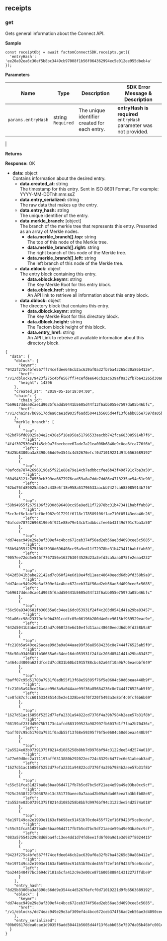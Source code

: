 receipts <a name="receipts"></a>
-------
### get <a name="getReceipts"></a>

Gets general information about the Connect API.

**Sample**
```JS
const receiptObj = await factomConnectSDK.receipts.get({
  'entryHash': 'ee20a02ea6c30ef5b8bc3449cb97008f1b56f064362994ec5e012ee955dbeb4a'
});
```

**Parameters**

| **Name**                     | **Type** | **Description**                                                                                                                                                                                                                                                                       | **SDK Error Message & Description**       <img width=400/>                          |
|------------------------------|----------|---------------------------------------------------------------------------------------------------------------------------------------------------------------------------------------------------------------------------------------------------------------------------------------|---------------------------------------------------------------------|
| `params.entryHash`             | string <br> `Required` | The unique identifier created for each entry.                                                                                                                                                                                                                            | **entryHash is required** </br> `entryHash` parameter was not provided. |
|


**Returns**

**Response:** OK
-   **data:** object </br> Contains information about the desired entry.
    -   **data.created_at:** string </br> The timestamp for this entry. Sent in ISO 8601 Format. For example: YYYY-MM-DDThh:mm:ssZ
    -   **data.entry_serialized:** string </br> The raw data that makes up the entry.
    -   **data.entry_hash:** string </br> The unique identifier of the entry.
    -   **data.merkle_branch:** [object] </br> The branch of the merkle tree that represents this entry. Presented as an array of Merkle nodes.
        -   **data.merkle_branch[].top:** string </br> The top of this node of the Merkle tree.
        -   **data.merkle_branch[].right:** string </br> The right branch of this node of the Merkle tree.
        -   **data.merkle_branch[].left:** string </br> The left branch of this node of the Merkle tree.
    -   **data.eblock:** object </br> The entry block containing this entry.
        -   **data.eblock.keymr:** string </br> The Key Merkle Root for this entry block.
        -   **data.eblock.href:** string </br> An API link to retrieve all information about this entry block.
    -   **data.dblock:** object </br> The directory block that contains this entry.
        -   **data.dblock.keymr:** string </br> The Key Merkle Root for this directory block.
        -   **data.dblock.height:** string </br> The Factom block height of this block.
        -   **data.entry_href:** string </br> An API Link to retreive all available information about this directory block.


```JS
{
  "data": {
    "dblock": {
      "keymr": "9423f275c4bfe567ff74cefdee646cb2ac639af0a32fb7ba43265d30a86b412e",
      "href": "/v1/dblocks/9423f275c4bfe567ff74cefdee646cb2ac639af0a32fb7ba43265d30a86b412e",
      "height": 14396
    },
    "created_at": "2019-05-16T18:04:00",
    "chain": {
      "chain_id": "b69617ddea0cae1d9035f6add50441b5605d44f13f6abb055e7597da05b46bfc",
      "href": "/v1/chains/b69617ddea0cae1d9035f6add50441b5605d44f13f6abb055e7597da05b46bfc"
    },
    "merkle_branch": [
      {
        "top": "62bd76fd89025a34e2c438e5f18e958a51796533aacbb742fca683085914b7f6",
        "right": "4f4f307530e43f45cb9a7fbecbeee67ade7a21ea006b6846e9c0ea6fca776f6b",
        "left": "8d25b8300ba3a8390c66dd9e3544c4d52676efcf0d71019221d9fb6563689192"
      },
      {
        "top": "0afcde787426968196e5f921e88e79e14cb7adbbccfee6b43f49d791c7ba3a50",
        "right": "604945121c70550cb399ea6677976cad59a0a7dde7dd86e4718235ae54e51e90",
        "left": "62bd76fd89025a34e2c438e5f18e958a51796533aacbb742fca683085914b7f6"
      },
      {
        "top": "58b94955f2675106f3930d696408cc95a9ed11f72978bc31b473411babffab69",
        "right": "5cc3ef6c1abf1cf0ef982e917291f6118c178589106f1ae710f05143eda46c26",
        "left": "0afcde787426968196e5f921e88e79e14cb7adbbccfee6b43f49d791c7ba3a50"
      },
      {
        "top": "dd74eac949e29e3af309ef4c4bcc672ceb374f56ad2eb56ae3d4090cee5c5685",
        "right": "58b94955f2675106f3930d696408cc95a9ed11f72978bc31b473411babffab69",
        "left": "9057ee72dd5e546f7767356e1637630f4528d23a3efd3ca5aab075fe2eaa4232"
      },
      {
        "top": "642d5041b3abe22142ad7c060f24e6d10e4fd11aac48640eedd6db9fd358b9a8",
        "right": "dd74eac949e29e3af309ef4c4bcc672ceb374f56ad2eb56ae3d4090cee5c5685",
        "left": "b69617ddea0cae1d9035f6add50441b5605d44f13f6abb055e7597da05b46bfc"
      },
      {
        "top": "56c50a9340681fb36635a6c34ee16dc053931f24f4c203d0541d41a29ba83457",
        "right": "91a06cc98d23379cfd9b4301ccdfc05e06196b200d4e0ce9615bf939529eac9e",
        "left": "642d5041b3abe22142ad7c060f24e6d10e4fd11aac48640eedd6db9fd358b9a8"
      },
      {
        "top": "fc210b5a940ce26acae99d3a9a044aae99f36a85684236c8e7444f76525ab5f0",
        "right": "56c50a9340681fb36635a6c34ee16dc053931f24f4c203d0541d41a29ba83457",
        "left": "a464cd4000a62fdfce2d7cd831b60bd1915788cbc62a64f10a9b7c6eaebbf649"
      },
      {
        "top": "baff07c95d51703a7931f0adb55f13f68e59395f76f5e0604c60d6beaa448b9f",
        "right": "fc210b5a940ce26acae99d3a9a044aae99f36a85684236c8e7444f76525ab5f0",
        "left": "ce8fd87cfcc60153348514d5e2e1328be4df0f220f5493a3e8bf4c0fcf6b6b69"
      },
      {
        "top": "1627d51ac16856f5252d77efa2331a94822cd7376f4a39b7984b2aee57b31f8b",
        "right": "08159af23fd45075b7173c4afcd683199523a982997fb6037d1f7faa2b70436c",
        "left": "baff07c95d51703a7931f0adb55f13f68e59395f76f5e0604c60d6beaa448b9f"
      },
      {
        "top": "2a5524e03b07391375f8214d1085258b8bb7d9976bf94c3122dee54d2574a018",
        "right": "a77e69d8ec2a171197aff6313880b292022ec724c8329c6477ec6e31abeab3ad",
        "left": "1627d51ac16856f5252d77efa2331a94822cd7376f4a39b7984b2aee57b31f8b"
      },
      {
        "top": "c55c51fca51d27ba8e5baa06d4717fb7b5cd7bc5df21ae4e59a49e03ba0cc9cf",
        "right": "925c2638f22f203878e13c351770aeec0a7aaad2b09a5dad65eea7a3bbfb08e8",
        "left": "2a5524e03b07391375f8214d1085258b8bb7d9976bf94c3122dee54d2574a018"
      },
      {
        "top": "6e197149ca2e1993e1163afb698ec91451b70cde455f72ef16f9423f5ce8ccda",
        "right": "c55c51fca51d27ba8e5baa06d4717fb7b5cd7bc5df21ae4e59a49e03ba0cc9cf",
        "left": "083a575545229d8d68ba4fc13ee4dd1d74fd6ee1fd6f00a9d1e3d987f8024415"
      },
      {
        "top": "9423f275c4bfe567ff74cefdee646cb2ac639af0a32fb7ba43265d30a86b412e",
        "right": "6e197149ca2e1993e1163afb698ec91451b70cde455f72ef16f9423f5ce8ccda",
        "left": "ba244540477bc3694d7181a5cfa412c9e3e00ce8716005888414312272ffdbe9"
      }
    ],
    "entry_hash": "8d25b8300ba3a8390c66dd9e3544c4d52676efcf0d71019221d9fb6563689192",
    "eblock": {
      "keymr": "dd74eac949e29e3af309ef4c4bcc672ceb374f56ad2eb56ae3d4090cee5c5685",
      "href": "/v1/eblocks/dd74eac949e29e3af309ef4c4bcc672ceb374f56ad2eb56ae3d4090cee5c5685"
    },
    "entry_serialized": "00b69617ddea0cae1d9035f6add50441b5605d44f13f6abb055e7597da05b46bfc001c000b4e414143505f3333353633000d696e74727564655f3832333830476964656f6e5f3731303433"
  }
}
```
